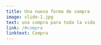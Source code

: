 ```yaml
---
title: Una nueva forma de compra
image: slide-1.jpg
text: una compra para toda la vida
link: /#compra
linktext: Compra
---
```

